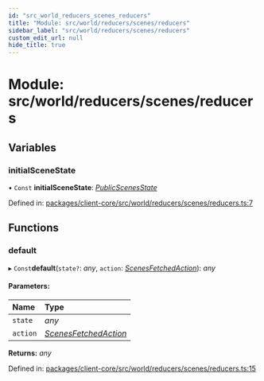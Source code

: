 ```yaml
---
id: "src_world_reducers_scenes_reducers"
title: "Module: src/world/reducers/scenes/reducers"
sidebar_label: "src/world/reducers/scenes/reducers"
custom_edit_url: null
hide_title: true
---
```


# Module: src/world/reducers/scenes/reducers

## Variables

### initialSceneState

• `Const` **initialSceneState**: [*PublicScenesState*](../interfaces/src_world_reducers_scenes_actions.publicscenesstate.md)

Defined in: [packages/client-core/src/world/reducers/scenes/reducers.ts:7](https://github.com/xr3ngine/xr3ngine/blob/716a06460/packages/client-core/src/world/reducers/scenes/reducers.ts#L7)

## Functions

### default

▸ `Const`**default**(`state?`: *any*, `action`: [*ScenesFetchedAction*](../interfaces/src_world_reducers_scenes_actions.scenesfetchedaction.md)): *any*

#### Parameters:

Name | Type |
:------ | :------ |
`state` | *any* |
`action` | [*ScenesFetchedAction*](../interfaces/src_world_reducers_scenes_actions.scenesfetchedaction.md) |

**Returns:** *any*

Defined in: [packages/client-core/src/world/reducers/scenes/reducers.ts:15](https://github.com/xr3ngine/xr3ngine/blob/716a06460/packages/client-core/src/world/reducers/scenes/reducers.ts#L15)
